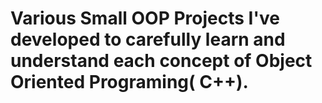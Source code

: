 # Various Small OOP Projects I've developed to carefully learn and understand each concept of Object Oriented Programing( C++).

